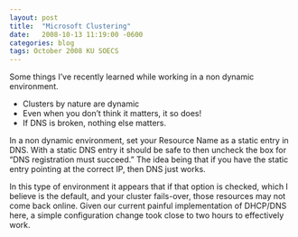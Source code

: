 ```yaml
---
layout: post
title:  "Microsoft Clustering"
date:   2008-10-13 11:19:00 -0600
categories: blog
tags: October 2008 KU SOECS
---
```

Some things I’ve recently learned while working in a non dynamic environment.

* Clusters by nature are dynamic
* Even when you don’t think it matters, it so does!
* If DNS is broken, nothing else matters.

In a non dynamic environment, set your Resource Name as a static entry in DNS. With a static DNS entry it should be safe to then uncheck the box for “DNS registration must succeed.” The idea being that if you have the static entry pointing at the correct IP, then DNS just works.

In this type of environment it appears that if that option is checked, which I believe is the default, and your cluster fails-over, those resources may not come back online. Given our current painful implementation of DHCP/DNS here, a simple configuration change took close to two hours to effectively work.
